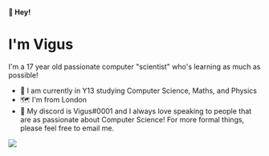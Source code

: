#### 👋 Hey!
# I'm **Vigus**
I'm a 17 year old passionate computer "scientist" who's learning as much as possible!

- 🏫 I am currently in Y13 studying Computer Science, Maths, and Physics
- 🗺️ I'm from London
- 📨 My discord is Vigus#0001 and I always love speaking to people that are as passionate about Computer Science! For more formal things, please feel free to email me.

![](https://komarev.com/ghpvc/?username=VigusWG)
